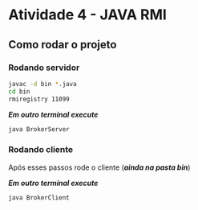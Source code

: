 # Atividade 4 - JAVA RMI

## Como rodar o projeto

### Rodando servidor

```bash
javac -d bin *.java
cd bin
rmiregistry 11099
```

**_Em outro terminal execute_**

```bash
java BrokerServer
```

### Rodando cliente

Após esses passos rode o cliente (**_ainda na pasta bin_**)

**_Em outro terminal execute_**

```bash
java BrokerClient
```
